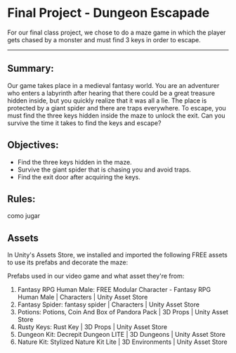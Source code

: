 # Final Project - Dungeon Escapade 

For our final class project, we chose to do a maze game in which the player gets chased by a monster and must find 3 keys in order to escape.

---

## Summary:
Our game takes place in a medieval fantasy world. You are an adventurer who enters a labyrinth after hearing that there could be a great treasure hidden inside, but you quickly realize that it was all a lie. The place is protected by a giant spider and there are traps everywhere.  To escape, you must find the three keys hidden inside the maze to unlock the exit. Can you survive the time it takes to find the keys and escape?

## Objectives:
- Find the three keys hidden in the maze.
- Survive the giant spider that is chasing you and avoid traps.
- Find the exit door after acquiring the keys.


## Rules:
como jugar

## Assets
In Unity's Assets Store, we installed and imported the following FREE assets to use its prefabs and decorate the maze:

Prefabs used in our video game and what asset they're from:
1. Fantasy RPG Human Male: FREE Modular Character - Fantasy RPG Human Male | Characters | Unity Asset Store
2. Fantasy Spider: fantasy spider | Characters | Unity Asset Store
3. Potions: Potions, Coin And Box of Pandora Pack | 3D Props | Unity Asset Store
4. Rusty Keys: Rust Key | 3D Props | Unity Asset Store
5. Dungeon Kit: Decrepit Dungeon LITE | 3D Dungeons | Unity Asset Store
6. Nature Kit: Stylized Nature Kit Lite | 3D Environments | Unity Asset Store


